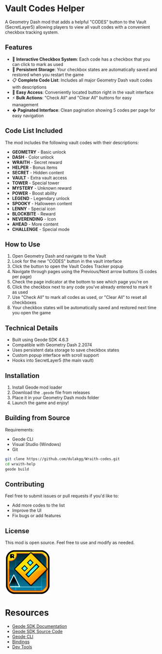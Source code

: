 # Vault Codes Helper

A Geometry Dash mod that adds a helpful "CODES" button to the Vault (SecretLayer5) allowing players to view all vault codes with a convenient checkbox tracking system.

## Features

- 🔘 **Interactive Checkbox System**: Each code has a checkbox that you can click to mark as used
- 💾 **Persistent Storage**: Your checkbox states are automatically saved and restored when you restart the game
- 📋 **Complete Code List**: Includes all major Geometry Dash vault codes with descriptions
- 🎯 **Easy Access**: Conveniently located button right in the vault interface
- ⚡ **Bulk Actions**: "Check All" and "Clear All" buttons for easy management
- � **Paginated Interface**: Clean pagination showing 5 codes per page for easy navigation

## Code List Included

The mod includes the following vault codes with their descriptions:

- **GEOMETRY** - Basic unlock
- **DASH** - Color unlock  
- **WRAITH** - Secret reward
- **HELPER** - Bonus items
- **SECRET** - Hidden content
- **VAULT** - Extra vault access
- **TOWER** - Special tower
- **MYSTERY** - Unknown reward
- **POWER** - Boost ability
- **LEGEND** - Legendary unlock
- **SPOOKY** - Halloween content
- **LENNY** - Special icon
- **BLOCKBITE** - Reward
- **NEVERENDING** - Icon
- **AHEAD** - More content
- **CHALLENGE** - Special mode

## How to Use

1. Open Geometry Dash and navigate to the Vault
2. Look for the new "CODES" button in the vault interface
3. Click the button to open the Vault Codes Tracker popup
4. Navigate through pages using the Previous/Next arrow buttons (5 codes per page)
5. Check the page indicator at the bottom to see which page you're on
6. Click the checkbox next to any code you've already entered to mark it as used
7. Use "Check All" to mark all codes as used, or "Clear All" to reset all checkboxes
8. Your checkbox states will be automatically saved and restored next time you open the game

## Technical Details

- Built using Geode SDK 4.6.3
- Compatible with Geometry Dash 2.2074
- Uses persistent data storage to save checkbox states
- Custom popup interface with scroll support
- Hooks into SecretLayer5 (the main vault)

## Installation

1. Install Geode mod loader
2. Download the `.geode` file from releases
3. Place it in your Geometry Dash mods folder
4. Launch the game and enjoy!

## Building from Source

Requirements:
- Geode CLI
- Visual Studio (Windows)
- Git

```bash
git clone https://github.com/dulakgg/Wraith-codes.git
cd wraith-help
geode build
```

## Contributing

Feel free to submit issues or pull requests if you'd like to:
- Add more codes to the list
- Improve the UI
- Fix bugs or add features

## License

This mod is open source. Feel free to use and modify as needed.

<img src="logo.png" width="150" alt="the mod's logo" />

# Resources
* [Geode SDK Documentation](https://docs.geode-sdk.org/)
* [Geode SDK Source Code](https://github.com/geode-sdk/geode/)
* [Geode CLI](https://github.com/geode-sdk/cli)
* [Bindings](https://github.com/geode-sdk/bindings/)
* [Dev Tools](https://github.com/geode-sdk/DevTools)
